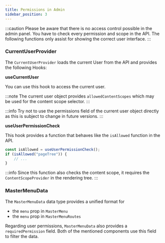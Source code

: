 ```yaml
---
title: Permissions in Admin
sidebar_position: 3
---
```


:::caution
Please be aware that there is no access control possible in the admin panel. You have to check every permission and scope in the API. The following functions only assist for showing the correct user interface.
:::

### CurrentUserProvider

The `CurrentUserProvider` loads the current User from the API and provides the following Hooks:

**useCurrentUser**

You can use this hook to access the current user.

:::note
The current user object provides `allowedContentScopes` which may be used for the content scope selector.
:::

:::info
Try not to use the permissions field of the current user object directly as this is subject to change in future versions.
:::

**useUserPermissionCheck**

This hook provides a function that behaves like the `isAllowed` function in the API.

```ts
const isAllowed = useUserPermissionCheck();
if (isAllowed("pageTree")) {
    // ...
}
```

:::info
Since this function also checks the content scope, it requires the `ContentScopeProvider` in the rendering tree.
:::

### MasterMenuData

The `MasterMenuData` data type provides a unified format for

-   the `menu` prop in `MasterMenu`
-   the `menu` prop in `MasterMenuRoutes`

Regarding user permissions, `MasterMenuData` also provides a `requiredPermission` field. Both of the mentioned components use this field to filter the data.
